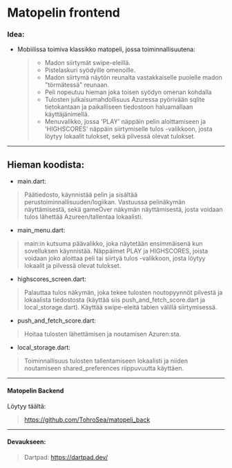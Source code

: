 # Matopelin frontend

### Idea:

- Mobiilissa toimiva klassikko matopeli, jossa toiminnallisuutena:
  > - Madon siirtymät swipe-eleillä.
  > - Pistelaskuri syödyille omenoille.
  > - Madon siirtymä näytön reunalta vastakkaiselle puolelle madon "törmätessä" reunaan.
  > - Peli nopeutuu hieman joka toisen syödyn omenan kohdalla
  > - Tulosten julkaisumahdollisuus Azuressa pyörivään sqlite tietokantaan ja paikalliseen tiedostoon haluamallaan käyttäjänimellä.
  > - Menuvalikko, jossa 'PLAY' näppäin pelin aloittamiseen ja 'HIGHSCORES' näppäin siirtymiselle tulos -valikkoon, josta löytyy lokaalit tulokset, sekä pilvessä olevat tulokset.
  >

---

## Hieman koodista:

- main.dart:

> Päätiedosto, käynnistää pelin ja sisältää perustoiminnallisuuden/logiikan. Vastuussa pelinäkymän näyttämisestä, sekä gameOver näkymän näyttämisestä, josta voidaan tulos lähettää Azureen/tallentaa lokaalisti.

- main_menu.dart:

> main:in kutsuma päävalikko, joka näytetään ensimmäisenä kun sovelluksen käynnistää. Näppäimet PLAY ja HIGHSCORES, joista voidaan joko aloittaa peli tai siirtyä tulos -valikkoon, josta löytyy lokaalit ja pilvessä olevat tulokset.

- highscores_screen.dart:

> Palauttaa tulos näkymän, joka tekee tulosten noutopyynnöt pilvestä ja lokaalista tiedostosta (käyttää siis push_and_fetch_score.dart ja local_storage.dart). Käyttää swipe-eleitä tabien välillä siirtymisessä.

- push_and_fetch_score.dart:

> Hoitaa tulosten lähettämisen ja noutamisen Azuren:sta.

- local_storage.dart:

> Toiminnallisuus tulosten tallentamiseen lokaalisti ja niiden noutamiseen shared_preferences riippuvuutta käyttäen.

---

#### Matopelin Backend

Löytyy täältä:

> https://github.com/TohroSea/matopeli_back

---

#### Devaukseen:

> Dartpad: https://dartpad.dev/
